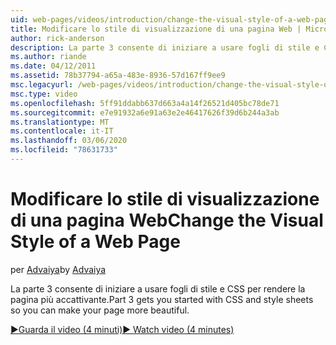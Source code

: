 ```yaml
---
uid: web-pages/videos/introduction/change-the-visual-style-of-a-web-page
title: Modificare lo stile di visualizzazione di una pagina Web | Microsoft Docs
author: rick-anderson
description: La parte 3 consente di iniziare a usare fogli di stile e CSS per rendere la pagina più accattivante.
ms.author: riande
ms.date: 04/12/2011
ms.assetid: 78b37794-a65a-483e-8936-57d167ff9ee9
msc.legacyurl: /web-pages/videos/introduction/change-the-visual-style-of-a-web-page
msc.type: video
ms.openlocfilehash: 5ff91ddabb637d663a4a14f26521d405bc78de71
ms.sourcegitcommit: e7e91932a6e91a63e2e46417626f39d6b244a3ab
ms.translationtype: MT
ms.contentlocale: it-IT
ms.lasthandoff: 03/06/2020
ms.locfileid: "78631733"
---
```

# <a name="change-the-visual-style-of-a-web-page"></a><span data-ttu-id="6f854-103">Modificare lo stile di visualizzazione di una pagina Web</span><span class="sxs-lookup"><span data-stu-id="6f854-103">Change the Visual Style of a Web Page</span></span>

<span data-ttu-id="6f854-104">per [Advaiya](https://twitter.com/Advaiyasolns)</span><span class="sxs-lookup"><span data-stu-id="6f854-104">by [Advaiya](https://twitter.com/Advaiyasolns)</span></span>

<span data-ttu-id="6f854-105">La parte 3 consente di iniziare a usare fogli di stile e CSS per rendere la pagina più accattivante.</span><span class="sxs-lookup"><span data-stu-id="6f854-105">Part 3 gets you started with CSS and style sheets so you can make your page more beautiful.</span></span>

[<span data-ttu-id="6f854-106">&#9654;Guarda il video (4 minuti)</span><span class="sxs-lookup"><span data-stu-id="6f854-106">&#9654; Watch video (4 minutes)</span></span>](https://channel9.msdn.com/Blogs/ASP-NET-Site-Videos/change-the-visual-style-of-a-web-page)
